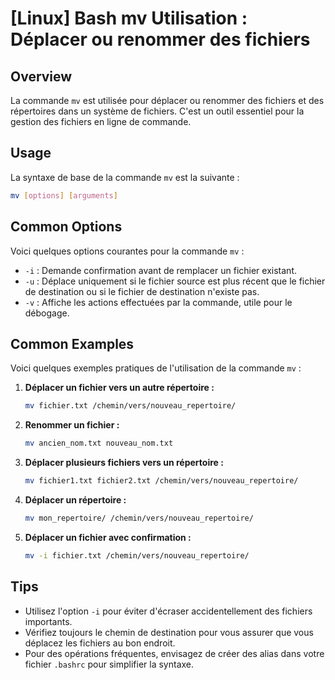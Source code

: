# [Linux] Bash mv Utilisation : Déplacer ou renommer des fichiers

## Overview
La commande `mv` est utilisée pour déplacer ou renommer des fichiers et des répertoires dans un système de fichiers. C'est un outil essentiel pour la gestion des fichiers en ligne de commande.

## Usage
La syntaxe de base de la commande `mv` est la suivante :

```bash
mv [options] [arguments]
```

## Common Options
Voici quelques options courantes pour la commande `mv` :

- `-i` : Demande confirmation avant de remplacer un fichier existant.
- `-u` : Déplace uniquement si le fichier source est plus récent que le fichier de destination ou si le fichier de destination n'existe pas.
- `-v` : Affiche les actions effectuées par la commande, utile pour le débogage.

## Common Examples
Voici quelques exemples pratiques de l'utilisation de la commande `mv` :

1. **Déplacer un fichier vers un autre répertoire :**

   ```bash
   mv fichier.txt /chemin/vers/nouveau_repertoire/
   ```

2. **Renommer un fichier :**

   ```bash
   mv ancien_nom.txt nouveau_nom.txt
   ```

3. **Déplacer plusieurs fichiers vers un répertoire :**

   ```bash
   mv fichier1.txt fichier2.txt /chemin/vers/nouveau_repertoire/
   ```

4. **Déplacer un répertoire :**

   ```bash
   mv mon_repertoire/ /chemin/vers/nouveau_repertoire/
   ```

5. **Déplacer un fichier avec confirmation :**

   ```bash
   mv -i fichier.txt /chemin/vers/nouveau_repertoire/
   ```

## Tips
- Utilisez l'option `-i` pour éviter d'écraser accidentellement des fichiers importants.
- Vérifiez toujours le chemin de destination pour vous assurer que vous déplacez les fichiers au bon endroit.
- Pour des opérations fréquentes, envisagez de créer des alias dans votre fichier `.bashrc` pour simplifier la syntaxe.
